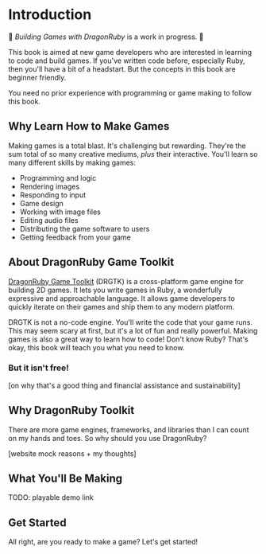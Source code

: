 # Introduction

🚧 _Building Games with DragonRuby_ is a work in progress. 🚧

This book is aimed at new game developers who are interested in learning to code and build games. If you've written code before, especially Ruby, then you'll have a bit of a headstart. But the concepts in this book are beginner friendly.

You need no prior experience with programming or game making to follow this book.

## Why Learn How to Make Games

Making games is a total blast. It's challenging but rewarding. They're the sum total of so many creative mediums, _plus_ their interactive. You'll learn so many different skills by making games:

- Programming and logic
- Rendering images
- Responding to input
- Game design
- Working with image files
- Editing audio files
- Distributing the game software to users
- Getting feedback from your game

## About DragonRuby Game Toolkit

[DragonRuby Game Toolkit](https://dragonruby.org/toolkit/game) (DRGTK) is a cross-platform game engine for building 2D games. It lets you write games in Ruby, a wonderfully expressive and approachable language. It allows game developers to quickly iterate on their games and ship them to any modern platform.

DRGTK is not a no-code engine. You'll write the code that your game runs. This may seem scary at first, but it's a lot of fun and really powerful. Making games is also a great way to learn how to code! Don't know Ruby? That's okay, this book will teach you what you need to know.

### But it isn't free!

[on why that's a good thing and financial assistance and sustainability]

## Why DragonRuby Toolkit

There are more game engines, frameworks, and libraries than I can count on my hands and toes. So why should you use DragonRuby? 

[website mock reasons + my thoughts]

## What You'll Be Making

TODO: playable demo link

## Get Started

All right, are you ready to make a game? Let's get started!
